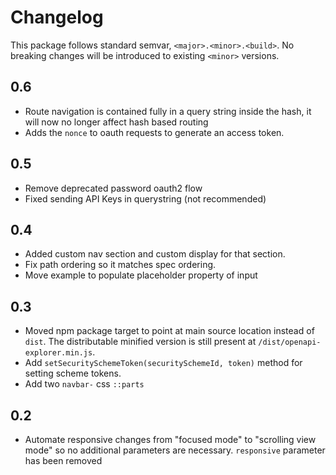 # Changelog #
This package follows standard semvar, `<major>.<minor>.<build>`. No breaking changes will be introduced to existing `<minor>` versions.

## 0.6 ##
* Route navigation is contained fully in a query string inside the hash, it will now no longer affect hash based routing
* Adds the `nonce` to oauth requests to generate an access token.

## 0.5 ##
* Remove deprecated password oauth2 flow
* Fixed sending API Keys in querystring (not recommended)

## 0.4 ##
* Added custom nav section and custom display for that section.
* Fix path ordering so it matches spec ordering.
* Move example to populate placeholder property of input

## 0.3 ##
* Moved npm package target to point at main source location instead of `dist`. The distributable minified version is still present at `/dist/openapi-explorer.min.js`.
* Add `setSecuritySchemeToken(securitySchemeId, token)` method for setting scheme tokens.
* Add two `navbar-` css `::parts`

## 0.2 ##
* Automate responsive changes from "focused mode" to "scrolling view mode" so no additional parameters are necessary. `responsive` parameter has been removed
